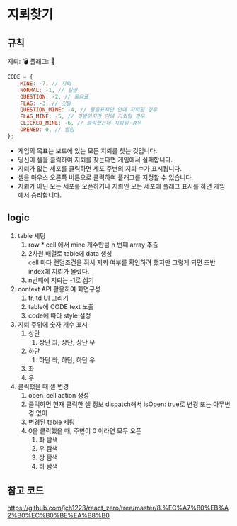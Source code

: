 # 지뢰찾기

## 규칙

지뢰: 💣
플래그: 🚩

```js
CODE = {
    MINE: -7, // 지뢰
    NORMAL: -1, // 일반
    QUESTION: -2, // 물음표
    FLAG: -3, // 깃발
    QUESTION_MINE: -4, // 물음표지만 안에 지뢰일 경우
    FLAG_MINE: -5, // 깃발이지만 안에 지뢰일 경우
    CLICKED_MINE: -6, // 클릭했는데 지뢰일 경우
    OPENED: 0, // 열림
};
```

-   게임의 목표는 보드에 있는 모든 지뢰를 찾는 것입니다.
-   딩신이 셀을 클릭하여 지뢰를 찾는다면 게임에서 실패합니다.
-   지뢰가 없는 세포를 클릭하면 세포 주변의 지뢰 수가 표시됩니다.
-   셀을 마우스 오른쪽 버튼으로 클릭하여 플래그를 지정할 수 있습니다.
-   지뢰가 아닌 모든 세포를 오픈하거나 지뢰인 모든 세포에 플래그 표시를 하면 게임에서 승리합니다.

## logic

1. table 세팅
    1. row \* cell 에서 mine 개수만큼 n 번째 array 추출
    2. 2차원 배열로 table에 data 생성<br/>
       cell 마다 랜덤조건을 줘서 지뢰 여부를 확인하려 했지만 그렇게 되면 초반 index에 지뢰가 몰렸다.
    3. n번째에 지뢰는 -1로 심기
2. context API 활용하여 화면구성
    1. tr, td UI 그리기
    2. table에 CODE text 노출
    3. code에 따라 style 설정
3. 지뢰 주위에 숫자 개수 표시
    1. 상단
        1. 상단 좌, 상단, 상단 우
    2. 하단
        1. 하단 좌, 하단, 하단 우
    3. 좌
    4. 우
4. 클릭했을 때 셀 변경
    1. open_cell action 생성
    2. 클릭하면 현재 클릭한 셀 정보 dispatch해서 isOpen: true로 변경 또는 아무변경 없이
    3. 변경된 table 세팅
    4. 0을 클릭했을 때, 주변이 0 이라면 모두 오픈
        1. 좌 탐색
        2. 우 탐색
        3. 상 탐색
        4. 하 탐색

## 참고 코드

https://github.com/jch1223/react_zero/tree/master/8.%EC%A7%80%EB%A2%B0%EC%B0%BE%EA%B8%B0
